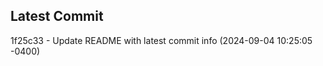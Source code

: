 
## Latest Commit
1f25c33 - Update README with latest commit info (2024-09-04 10:25:05 -0400) <Yunxi-Zhou>
